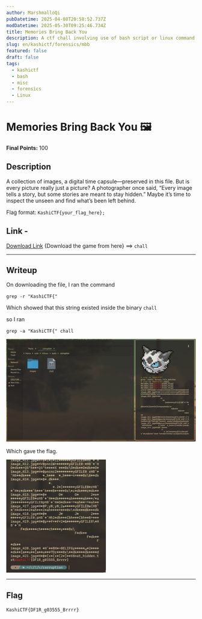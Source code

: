 ```yaml
---
author: MarshmalloQi
pubDatetime: 2025-04-08T20:58:52.737Z
modDatetime: 2025-05-30T09:25:46.734Z
title: Memories Bring Back You
description: A ctf chall involving use of bash script or linux command *easy*
slug: en/kashictf/forensics/mbb
featured: false
draft: false
tags:
  - kashictf
  - bash
  - misc
  - forensics
  - Linux
---
```



# Memories Bring Back You 🖼️

**Final Points:** 100


## Description
A collection of images, a digital time capsule—preserved in this file. But is every picture really just a picture? A photographer once said, “Every image tells a story, but some stories are meant to stay hidden.” Maybe it’s time to inspect the unseen and find what’s been left behind.


Flag format: `KashiCTF{your_flag_here};`

## Link -
 [Download Link](https://1drv.ms/u/c/dfdcc49b521e7a98/ERmqsxL1d7hMogyPb-5acNsBsBeZRLdgTSW98j5oJShi5Q?e=7oNUX4) {Download the game from here} ==> `chall`

----
## Writeup

On downloading the file, I ran the command 
```
grep -r "KashiCTF{"
```
Which showed that this string existed inside the binary `chall`

so I ran 
```
grep -a "KashiCTF{" chall
```
<img src="/kashictf/mbback/images/sol.png" alt="solution">

Which gave the flag.
 
<img src="/kashictf/mbback/images/theflag.png" alt="flag" height="300px">



---
## Flag

```
KashiCTF{DF1R_g03555_Brrrr}
```                 

